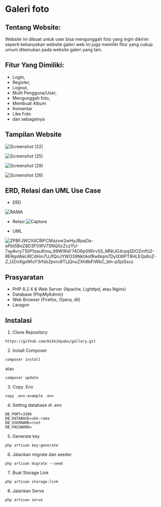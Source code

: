 # Galeri foto

## Tentang Website:

Website Ini dibuat untuk user bisa mengunggah foto yang ingin dikirim seperti kebanyakan website galeri web ini juga memiliki fitur yang cukup umum ditemukan pada website galeri yang lain.

## Fitur Yang Dimiliki:
- Login,
- Register,
- Logout,
- Multi Pengguna/User,
- Mengunggah foto,
- Membuat Album
- Komentar
- Like Foto
- dan sebagainya

## Tampilan Website

![Screenshot (22)](https://github.com/Ramadansyah2/projek-ukk/assets/160801704/4bebb739-bec6-43ec-a5fe-79ed0ad83817)

![Screenshot (25)](https://github.com/Ramadansyah2/projek-ukk/assets/160801704/ba6f98d2-fe08-48e0-be9f-315787abccda)

![Screenshot (29)](https://github.com/Ramadansyah2/projek-ukk/assets/160801704/1eed6f92-a25b-4301-b736-2f279ab22549)

![Screenshot (26)](https://github.com/Ramadansyah2/projek-ukk/assets/160801704/899f50d7-ea6d-4598-81f3-5469c4b5aa3f)

## ERD, Relasi dan UML Use Case

- ERD

![RAMA](https://github.com/Ramadansyah2/projek-ukk/assets/160801704/91d25667-e9db-407f-8ff4-6d51b0479eef)

- Relasi
![Capture](https://github.com/Ramadansyah2/projek-ukk/assets/160801704/75056de1-639f-4776-bc9b-0f607614342c)

- UML

![ZPBFJWCX4CRlFCMazxw2wHyJBpqOa-ePbt5BoZ8D3F5WV7SNQ0cZczYU-7xpAvryT1DP1qwJKmu_69WWsF74O6p0WIrv5S_MNtJG4rpqSDOZmfU2-RERqnWeURCdHm7UJfQnJYWO39NktAofRwNqm7DyIXWPT8HLEQsKoZ-Z_UZmXgxNfuY3rfsb2pvru9TLjQnuZXh9bFiWbC_bln-pSjsSsxz](https://github.com/Ramadansyah2/projek-ukk/assets/160801704/a651f65b-6e2d-4a08-89bb-51f54556b4b2)


## Prasyaratan

- PHP 8.2.X & Web Server (Apache, Lighttpd, atau Nginx)
- Database (PhpMyAdmin)
- Web Browser (Firefox, Opera, dll)
- Laragon

## Instalasi
1. Clone Repository
```
https://github.com/HikkiHyaku/gallery.git
```

2. Install Composer
```
composer install
```
atau
```
composer update
```

3. Copy .Env
```
copy .env.example .env
```

4. Setting database di .env
```
DB_PORT=3306
DB_DATABASE=ukk-rama
DB_USERNAME=root
DB_PASSWORD=
```

5. Generate key
```
php artisan key:generate
```

6. Jalankan migrate dan seeder
```
php artisan migrate --seed
```

7. Buat Storage Link
```
php artisan storage:link
```

8. Jalankan Serve
```
php artisan serve
```

